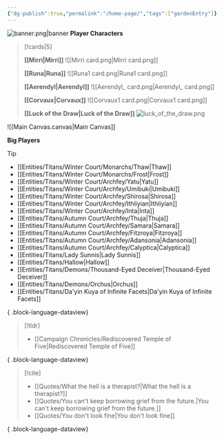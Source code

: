 ```yaml
---
{"dg-publish":true,"permalink":"/home-page/","tags":["gardenEntry"]}
---
```


![banner.png|banner](/img/user/Images/banner.png)
**Player Characters**
> [!cards|5]
> 
> **[[Mirri\|Mirri]]**
> ![[Mirri card.png\|Mirri card.png]]
> 
> **[[Runa\|Runa]]**
> ![[Runa1 card.png\|Runa1 card.png]]
> 
> **[[Aerendyl\|Aerendyl]]**
> ![[Aerendyl_ card.png\|Aerendyl_ card.png]]
> 
> **[[Corvaux\|Corvaux]]**
> ![[Corvaux1 card.png\|Corvaux1 card.png]]
> 
> **[[Luck of the Draw\|Luck of the Draw]]**
> ![luck_of_the_draw.png](/img/user/Images/Creatures/luck_of_the_draw.png)

![[Main Canvas.canvas\|Main Canvas]]

**Big Players**
> [!tip]
>  - [[Entities/Titans/Winter Court/Monarchs/Thaw\|Thaw]]
> - [[Entities/Titans/Winter Court/Monarchs/Frost\|Frost]]
> - [[Entities/Titans/Winter Court/Archfey/Yatu\|Yatu]]
> - [[Entities/Titans/Winter Court/Archfey/Umibuki\|Umibuki]]
> - [[Entities/Titans/Winter Court/Archfey/Shirosa\|Shirosa]]
> - [[Entities/Titans/Winter Court/Archfey/Ithliyian\|Ithliyian]]
> - [[Entities/Titans/Winter Court/Archfey/Inta\|Inta]]
> - [[Entities/Titans/Autumn Court/Archfey/Thuja\|Thuja]]
> - [[Entities/Titans/Autumn Court/Archfey/Samara\|Samara]]
> - [[Entities/Titans/Autumn Court/Archfey/Fitzroya\|Fitzroya]]
> - [[Entities/Titans/Autumn Court/Archfey/Adansonia\|Adansonia]]
> - [[Entities/Titans/Autumn Court/Archfey/Calyptica\|Calyptica]]
> - [[Entities/Titans/Lady Sunnis\|Lady Sunnis]]
> - [[Entities/Titans/Hallow\|Hallow]]
> - [[Entities/Titans/Demons/Thousand-Eyed Deceiver\|Thousand-Eyed Deceiver]]
> - [[Entities/Titans/Demons/Orchus\|Orchus]]
> - [[Entities/Titans/Da'yin Kuya of Infinite Facets\|Da'yin Kuya of Infinite Facets]]
> 
{ .block-language-dataview}


> [!tldr]
>  - [[Campaign Chronicles/Rediscovered Temple of Five\|Rediscovered Temple of Five]]
> 
{ .block-language-dataview}

> [!cite]
>  - [[Quotes/What the hell is a therapist?\|What the hell is a therapist?]]
> - [[Quotes/You can't keep borrowing grief from the future.\|You can't keep borrowing grief from the future.]]
> - [[Quotes/You don't look fine\|You don't look fine]]
> 
{ .block-language-dataview}

